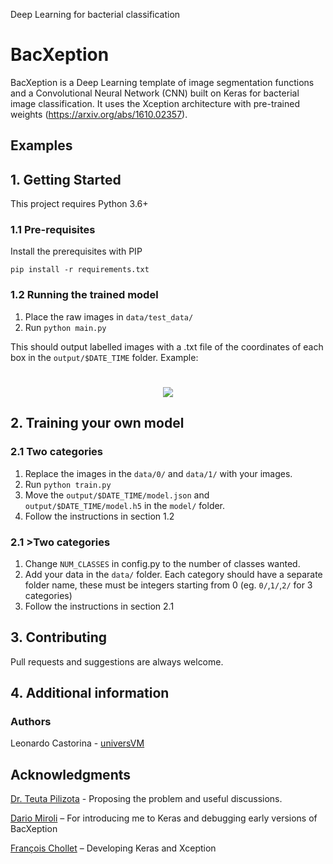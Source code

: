 Deep Learning for bacterial classification</h1>

# BacXeption

BacXeption is a Deep Learning template of image segmentation functions and a 
Convolutional Neural Network (CNN) built on Keras for bacterial image 
classification. It uses the Xception architecture with pre-trained weights (https://arxiv.org/abs/1610.02357). 
## Examples

## 1. Getting Started
This project requires Python 3.6+
### 1.1 Pre-requisites

Install the prerequisites with PIP
```
pip install -r requirements.txt
```

### 1.2 Running the trained model

1. Place the raw images in `data/test_data/`
2. Run `python main.py`

This should output labelled images with a .txt file of the coordinates of 
each box in the `output/$DATE_TIME` folder. Example: 

<h1 align="center"><img src="https://i.imgur.com/8cChQ8s.png"></h1>


## 2. Training your own model

### 2.1 Two categories
1. Replace the images in the `data/0/` and `data/1/` with your 
images. 
2. Run `python train.py`
3. Move the `output/$DATE_TIME/model.json` and `output/$DATE_TIME/model.h5` 
in the `model/` folder.
4. Follow the instructions in section 1.2 

### 2.1 >Two categories
1. Change `NUM_CLASSES` in config.py to the number of classes wanted. 
2. Add your data in the `data/` folder. Each category should have a separate
 folder name, these must be integers starting from 0 (eg. `0/`,`1/`,`2/` for
  3 categories) 
3. Follow the instructions in section 2.1

## 3. Contributing
Pull requests and suggestions are always welcome. 

## 4. Additional information

### Authors
Leonardo Castorina - [universVM](https://github.com/universvm)

## Acknowledgments

[Dr. Teuta Pilizota](http://pilizotalab.bio.ed.ac.uk) - Proposing the 
problem and useful discussions. 

[Dario Miroli](https://github.com/DarioMiroli) – For introducing me to Keras
 and debugging early versions of BacXeption
 
[François Chollet](https://github.com/fchollet) – Developing Keras and 
Xception 

